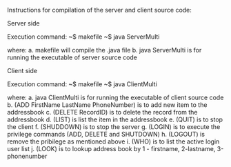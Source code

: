 Instructions for compilation of the server and client source code:


Server side

Execution command:
~$ makefile 
~$ java ServerMulti

where:
a. makefile will compile the .java file
b. java ServerMulti is for running the executable of server source code


Client side

Execution command:
~$ makefile 
~$ java ClientMulti

where:
a. java ClientMulti is for running the executable of client source code
b. (ADD FirstName LastName PhoneNumber) is to add new item to the addressbook
c. (DELETE RecordID) is to delete the record from the addressbook
d. (LIST) is list the item in the addressbook
e. (QUIT) is to stop the client 
f. (SHUDDOWN) is to stop the server
g. (LOGIN) is to execute the privilege commands (ADD, DELETE and SHUTDOWN)
h. (LOGOUT) is remove the pribilege as mentioned above
i. (WHO) is to list the active login user list
j. (LOOK) is to lookup address book by 1 - firstname, 2-lastname, 3-phonenumber


